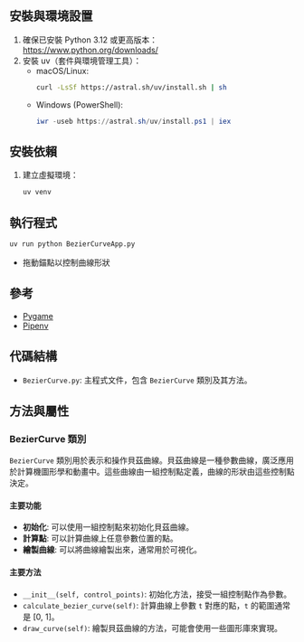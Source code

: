 
## 安裝與環境設置

1. 確保已安裝 Python 3.12 或更高版本：
    https://www.python.org/downloads/
2. 安裝 uv（套件與環境管理工具）：
    - macOS/Linux:
      ```sh
      curl -LsSf https://astral.sh/uv/install.sh | sh
      ```
    - Windows (PowerShell):
      ```powershell
      iwr -useb https://astral.sh/uv/install.ps1 | iex
      ```

## 安裝依賴

1. 建立虛擬環境：
    ```sh
    uv venv
    ```



## 執行程式
```sh
uv run python BezierCurveApp.py
```

- 拖動錨點以控制曲線形狀

## 參考

- [Pygame](https://www.pygame.org/docs/)
- [Pipenv](https://pipenv.pypa.io/en/latest/)

## 代碼結構

- `BezierCurve.py`: 主程式文件，包含 `BezierCurve` 類別及其方法。

## 方法與屬性

### BezierCurve 類別

`BezierCurve` 類別用於表示和操作貝茲曲線。貝茲曲線是一種參數曲線，廣泛應用於計算機圖形學和動畫中。這些曲線由一組控制點定義，曲線的形狀由這些控制點決定。

#### 主要功能

- **初始化**: 可以使用一組控制點來初始化貝茲曲線。
- **計算點**: 可以計算曲線上任意參數位置的點。
- **繪製曲線**: 可以將曲線繪製出來，通常用於可視化。

#### 主要方法

- `__init__(self, control_points)`: 初始化方法，接受一組控制點作為參數。
- `calculate_bezier_curve(self)`: 計算曲線上參數 `t` 對應的點，`t` 的範圍通常是 [0, 1]。
- `draw_curve(self)`: 繪製貝茲曲線的方法，可能會使用一些圖形庫來實現。


